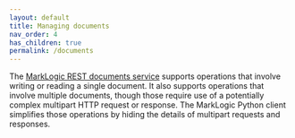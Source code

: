 ```yaml
---
layout: default
title: Managing documents
nav_order: 4
has_children: true
permalink: /documents
---
```


The [MarkLogic REST documents service](https://docs.marklogic.com/REST/client/management) supports
operations that involve writing or reading a single document. It also supports operations that involve multiple 
documents, though those require use of a potentially complex multipart HTTP request or response. The MarkLogic Python
client simplifies those operations by hiding the details of multipart requests and responses.
